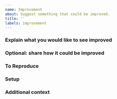 ```yaml
---
name: Improvement
about: Suggest something that could be improved.
title: ''
labels: improvement
---
```


### Explain what you would like to see improved
<!--
Explain what isn't as good as it could be and why
-->

### Optional: share how it could be improved
<!--
If you already have an idea what we could improve, then please tell us.
-->

### To Reproduce
<!--
Steps to reproduce the behavior:
1. Your code that triggers the issue: at least a part; ideally something we can run ourselves.
2. Don't forget to attach the required input files!
3. How to run and / or build your code.
-->

### Setup
<!--
1. Cling version
2. Operating system
3. How you obtained Cling or what flags you used to build it yourself.
-->

### Additional context
<!--
Add any other context about the problem here.
-->
